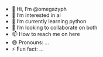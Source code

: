 - 👋 Hi, I’m @omegazyph
- 👀 I’m interested in  ai 
- 🌱 I’m currently learning python
- 💞️ I’m looking to collaborate on both
- 📫 How to reach me on here
- 😄 Pronouns: ...
- ⚡ Fun fact: ...

<!---
omegazyph/omegazyph is a ✨ special ✨ repository because its `README.md` (this file) appears on your GitHub profile.
You can click the Preview link to take a look at your changes.
--->
